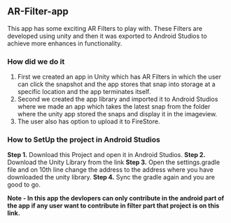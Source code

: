 ## AR-Filter-app
This app has some exciting AR Filters to play with. These Filters are developed using unity and then it was exported to Android Studios to achieve more enhances in functionality.

### How did we do it 
1. First we created an app in Unity which has AR Filters in which the user can click the snapshot and the app stores that snap into storage at a specific location and the app terminates itself.
2. Second we created the app library and imported it to Android Studios where we made an app which takes the latest snap from the folder where the unity app stored the snaps and display it in the imageview.
3. The user also has option to upload it to FireStore.

### How to SetUp the project in Android Studios
**Step 1.** Download this Project and open it in Android Studios.
**Step 2.** Download the Unity Library from the link 
**Step 3.** Open the settings.gradle file and on 10th line change the address to the address where you have downloaded the unity library.
**Step 4.** Sync the gradle again and you are good to go.

**Note - In this app the devlopers can only contribute in the android part of the app if any user want to contribute in filter part that project is on this link.**





